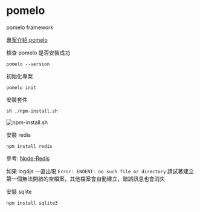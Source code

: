 # pomelo
pomelo framework

[專案介紹 pomelo](https://hackmd.io/@chiisen/HJFpzAfoY)

檢查 pomelo 是否安裝成功
```shell=
pomelo --version
```

初始化專案
```shell=
pomelo init
```

安裝套件
```shell=
sh ./npm-install.sh
```
![npm-install.sh](https://i.imgur.com/419WoZo.png)

安裝 redis
```shell=
npm install redis
```
參考: [Node-Redis](https://www.npmjs.com/package/redis)

如果 log4js 一直出現 `Error: ENOENT: no such file or directory`
請試著建立第一個無法開啟的空檔案，其他檔案會自動建立，錯誤訊息也會消失

安裝 sqlite
```shell=
npm install sqlite3
```